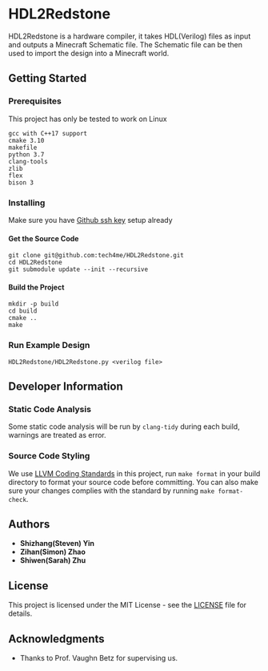 # HDL2Redstone

HDL2Redstone is a hardware compiler, it takes HDL(Verilog) files as input and outputs a Minecraft Schematic file. The Schematic file can be then used to import the design into a Minecraft world.

## Getting Started

### Prerequisites

This project has only be tested to work on Linux

```
gcc with C++17 support
cmake 3.10
makefile
python 3.7
clang-tools
zlib
flex
bison 3
```

### Installing

Make sure you have [Github ssh key](https://help.github.com/en/articles/connecting-to-github-with-ssh) setup already

#### Get the Source Code

```
git clone git@github.com:tech4me/HDL2Redstone.git
cd HDL2Redstone
git submodule update --init --recursive
```

#### Build the Project

```
mkdir -p build
cd build
cmake ..
make
```

### Run Example Design

```
HDL2Redstone/HDL2Redstone.py <verilog file>
```

## Developer Information

### Static Code Analysis

Some static code analysis will be run by `clang-tidy` during each build, warnings are treated as error.

### Source Code Styling

We use [LLVM Coding Standards](https://llvm.org/docs/CodingStandards.html) in this project, run `make format` in your build directory to format your source code before committing. You can also make sure your changes complies with the standard by running `make format-check`.

## Authors

* **Shizhang(Steven) Yin**
* **Zihan(Simon) Zhao**
* **Shiwen(Sarah) Zhu**

## License

This project is licensed under the MIT License - see the [LICENSE](LICENSE) file for details.

## Acknowledgments

* Thanks to Prof. Vaughn Betz for supervising us.
